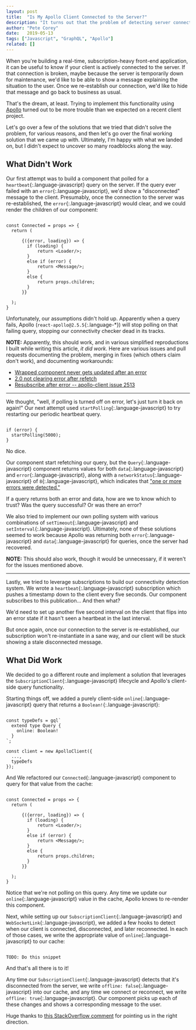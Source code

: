 ```yaml
---
layout: post
title:  "Is My Apollo Client Connected to the Server?"
description: "It turns out that the problem of detecting server connectivity is more complicated than it first seems in the current state of Apollo."
author: "Pete Corey"
date:   2019-05-13
tags: ["Javascript", "GraphQL", "Apollo"]
related: []
---
```


When you're building a real-time, subscription-heavy front-end application, it can be useful to know if your client is actively connected to the server. If that connection is broken, maybe because the server is temporarily down for maintenance, we'd like to be able to show a message explaining the situation to the user. Once we re-establish our connection, we'd like to hide that message and go back to business as usual.

That's the dream, at least. Trying to implement this functionality using [Apollo](https://www.apollographql.com/) turned out to be more trouble than we expected on a recent client project.

Let's go over a few of the solutions that we tried that didn't solve the problem, for various reasons, and then let's go over the final working solution that we came up with. Ultimately, I'm happy with what we landed on, but I didn't expect to uncover so many roadblocks along the way.

## What Didn't Work

Our first attempt was to build a component that polled for a `heartbeat`{:.language-javascript} query on the server. If the query ever failed with an `error`{:.language-javascript}, we'd show a "disconnected" message to the client. Presumably, once the connection to the server was re-established, the `error`{:.language-javascript} would clear, and we could render the children of our component:

<pre class='language-javascript'><code class='language-javascript'>
const Connected = props => {
  return (
    <Query query={gql'{ heartbeat }'} pollInterval={5000}>
      {({error, loading}) => {
        if (loading) {
            return &lt;Loader/>;
        }
        else if (error) {
            return &lt;Message/>;
        }
        else {
            return props.children;
        }
      }}
    </Query>
  );
}
</code></pre>

Unfortunately, our assumptions didn't hold up. Apparently when a query fails, Apollo (`react-apollo@2.5.5`{:.language-*}) will stop polling on that failing query, stopping our connectivity checker dead in its tracks.

__NOTE:__ Apparently, this should work, and in various simplified reproductions I built while writing this article, _it did work_. Here are various issues and pull requests documenting the problem, merging in fixes (which others claim don't work), and documenting workarounds:

- [Wrapped component never gets updated after an error](https://github.com/apollographql/react-apollo/issues/1229)
- [2.0 not clearing error after refetch](https://github.com/apollographql/apollo-client/issues/2513)
- [Resubscribe after error -- apollo-client issue 2513](https://github.com/apollographql/react-apollo/pull/1531)

---- 

We thought, "well, if polling is turned off on error, let's just turn it back on again!" Our next attempt used `startPolling`{:.language-javascript} to try restarting our periodic heartbeat query.

<pre class='language-javascript'><code class='language-javascript'>
if (error) {
  startPolling(5000);
}
</code></pre>

No dice.

Our component start refetching our query, but the `Query`{:.language-javascript} component returns values for both `data`{:.language-javascript} and `error`{:.language-javascript}, along with a `networkStatus`{:.language-javascript} of `8`{:.language-javascript}, which indicates that ["one or more errors were detected."](https://www.apollographql.com/docs/react/api/react-apollo#graphql-query-data-networkStatus)

If a query returns both an error and data, how are we to know which to trust? Was the query successful? Or was there an error?

We also tried to implement our own polling system with various combinations of `setTimeout`{:.language-javascript} and `setInterval`{:.language-javascript}. Ultimately, none of these solutions seemed to work because Apollo was returning both `error`{:.language-javascript} and `data`{:.language-javascript} for queries, once the server had recovered.

__NOTE:__ This should also work, though it would be unnecessary, if it weren't for the issues mentioned above.

---- 

Lastly, we tried to leverage subscriptions to build our connectivity detection system. We wrote a `heartbeat`{:.language-javascript} subscription which pushes a timestamp down to the client every five seconds. Our component subscribes to this publication… And then what?

We'd need to set up another five second interval on the client that flips into an error state if it hasn't seen a heartbeat in the last interval.

But once again, once our connection to the server is re-established, our subscription won't re-instantiate in a sane way, and our client will be stuck showing a stale disconnected message.

## What Did Work

We decided to go a different route and implement a solution that leverages the `SubscriptionClient`{:.language-javascript} lifecycle and Apollo's client-side query functionality.

Starting things off, we added a purely client-side `online`{:.language-javascript} query that returns a `Boolean!`{:.language-javascript}:

<pre class='language-javascript'><code class='language-javascript'>
const typeDefs = gql`
  extend type Query {
    online: Boolean!
  }
`;

const client = new ApolloClient({
  ...,
  typeDefs
});
</code></pre>

And We refactored our `Connected`{:.language-javascript} component to query for that value from the cache:

<pre class='language-javascript'><code class='language-javascript'>
const Connected = props => {
  return (
    <Query query={gql'{ online @client }'}>
      {({error, loading}) => {
        if (loading) {
            return &lt;Loader/>;
        }
        else if (error) {
            return &lt;Message/>;
        }
        else {
            return props.children;
        }
      }}
    </Query>
  );
}
</code></pre>

Notice that we're not polling on this query. Any time we update our `online`{:.language-javascript} value in the cache, Apollo knows to re-render this component.

Next, while setting up our `SubscriptionClient`{:.language-javascript} and `WebSocketLink`{:.language-javascript}, we added a few hooks to detect when our client is connected, disconnected, and later reconnected. In each of those cases, we write the appropriate value of `online`{:.language-javascript} to our cache:

<pre class='language-javascript'><code class='language-javascript'>
TODO: Do this snippet
</code></pre>

And that's all there is to it!

Any time our `SubscriptionClient`{:.language-javascript} detects that it's disconnected from the server, we write `offline: false`{:.language-javascript} into our cache, and any time we connect or reconnect, we write `offline: true`{:.language-javascript}. Our component picks up each of these changes and shows a corresponding message to the user.

Huge thanks to [this StackOverflow comment](https://stackoverflow.com/questions/50887793/check-for-internet-connectivity-using-websocketlink-from-apollo-link-ws/50893219#50893219) for pointing us in the right direction.
